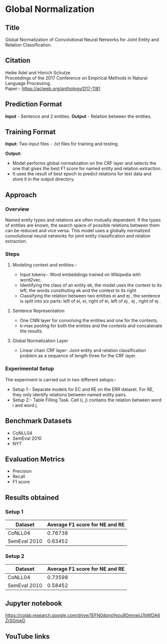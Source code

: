 
# Global Normalization
## Title
Global Normalization of Convolutional Neural Networks for Joint Entity and Relation Classification.
## Citation
Heike Adel and Hinrich Schutze<br/>
Proceedings of the 2017 Conference on Empirical Methods in Natural Language Processing.<br/>
Paper:- https://aclweb.org/anthology/D17-1181

## Prediction Format
**Input** - Sentence and 2 entities.
**Output** - Relation between the entities.

## Training Format
**Input:**  Two input files - *.txt* files for training and testing.

**Output:** 
* Model performs global normalization on the CRF layer and selects the one that gives the best F1 score for named entity and relation extraction.
* It uses the result of best epoch to predict relations for test data and store it in the output directory.


## Approach
### Overview
Named entity types and relations are often mutually dependent. If the types of entities are known, the search space of possible relations between them can be reduced and vice versa. This model uses a globally normalized convolutional neural networks for joint entity classification and relation extraction.

### Steps
1. Modeling context and entities:-
      * Input tokens:- Word embeddings trained on Wikipedia with word2vec. 
      * Identifying the class of an entity ek, the model uses the context to its left, the words constituting ek and the context to its right
	  * Classifying the relation between two entities ei and ej , the sentence is split into six parts: left of ei, ei, right of ei, left of ej , ej , right of ej .

2. Sentence Representation
      * One CNN layer for convolving the entities and one for the contexts.
      * k-max pooling for both the entities and the contexts and concatenate the results.

3. Global Normalization Layer
	* Linear chain CRF layer- Joint entity and relation classification problem as a sequence of length three for the CRF layer.

### Experimental Setup
The experiment is carried out in two different setups:-
* Setup 1:- Separate models for EC and RE on the ERR dataset. For RE, they only identify relations between named entity pairs. 
* Setup 2:- Table Filling Task. Cell (i, j) contains the relation between word i and word j.

## Benchmark Datasets
* CoNLL04
* SemEval 2010
* NYT

## Evaluation Metrics
* Precision
* Recall
* F1 score

## Results obtained
### Setup 1
| Dataset  | Average F1 score for NE and RE|
| ------------- | ------------- |
| CoNLL04  | 0.76738  |
| SemEval 2010  | 0.63452  |

### Setup 2
| Dataset  | Average F1 score for NE and RE|
| ------------- | ------------- |
| CoNLL04  | 0.73598  |
| SemEval 2010  | 0.58452  |

## Jupyter notebook

https://colab.research.google.com/drive/1EFN0dqnsYezu9DmnwIJ7pWDA6ZrSGmeD

## YouTube links
